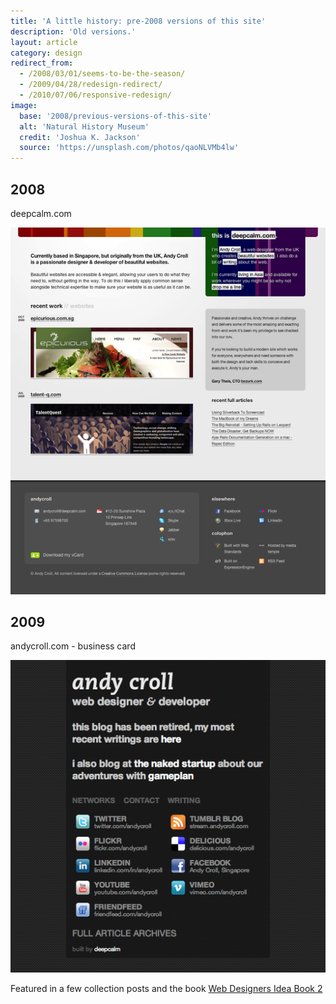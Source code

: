```yaml
---
title: 'A little history: pre-2008 versions of this site'
description: 'Old versions.'
layout: article
category: design
redirect_from:
  - /2008/03/01/seems-to-be-the-season/
  - /2009/04/28/redesign-redirect/
  - /2010/07/06/responsive-redesign/
image:
  base: '2008/previous-versions-of-this-site'
  alt: 'Natural History Museum'
  credit: 'Joshua K. Jackson'
  source: 'https://unsplash.com/photos/qaoNLVMb4lw'
---
```


## 2008

deepcalm.com

![deepcalm.com circa 2008](/images/2008/deepcalm-2008.png)

## 2009

andycroll.com - business card

![2009-era andycroll.com](/images/2009/business-card-site.png)

Featured in a few collection posts and the book [Web Designers Idea Book 2](http://thewebdesignersideabook.com/books/volume-2/)
